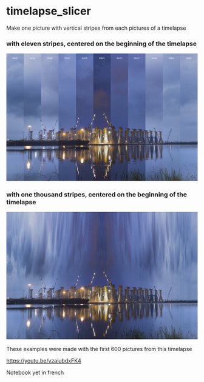 # timelapse_slicer
Make one picture with vertical stripes from each pictures of a timelapse

### with eleven stripes, centered on the beginning of the timelapse
![Alt text](example/11_stripes.png)


### with one thousand stripes, centered on the beginning of the timelapse
![Alt text](example/1000_stripes.png)

These examples were made with the first 600 pictures from this timelapse

https://youtu.be/vzaiubdxFK4

Notebook yet in french